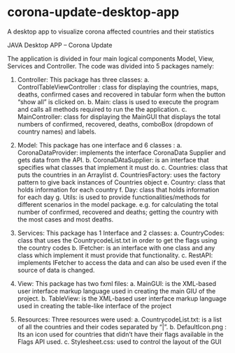 # corona-update-desktop-app
A desktop app to visualize corona affected countries and their statistics 

JAVA Desktop APP – Corona Update

The application is divided in four main logical components Model, View, Services and Controller. The code was divided into 5 packages namely: 
1. Controller: This package has three classes:
  a. ControlTableViewController : class for displaying the countries, maps, deaths, confirmed cases and recovered in tabular form when the button “show all” is clicked on.
  b. Main: class is used to execute the program and calls all methods required to run the the application. 
  c. MainController: class for displaying the MainGUI that displays the total numbers of confirmed, recovered, deaths, comboBox (dropdown of country names) and labels.

2. Model: This package has one interface and 6 classes : 
  a. CoronaDataProvider: implements the interface CoronaData Supplier and gets data from the API. 
  b. CoronaDAtaSupplier: is an interface that specifies what classes that implement it must do. 
  c. Countries: class that puts the countries in an Arraylist
  d. CountriesFactory: uses the factory pattern to give back instances of Countries object 
  e. Country: class that holds information for each country 
  f. Day: class that holds information for each day 
  g. Utils: is used to provide functionalities/methods for different scenarios in the model package. e.g. for calculating the total number of confirmed, recovered and deaths;      getting the country with the most cases and most deaths. 

3. Services: This package has 1 Interface and 2 classes:
  a. CountryCodes: class that uses the CountrycodeList.txt in order to get the flags using the country codes 
  b. IFetcher: is an interface with one class and any class which implement it must provide that functionality. 
  c. RestAPI: implements IFetcher to access the data and can also be used even if the source of data is changed.
  
4. View: This package has two fxml files:
 a. MainGUI: is the XML-based user interface markup language used in creating the main GIU of the project.
 b. TableView: is the XML-based user interface markup language used in creating the table-like interface of the project 

5. Resources: Three resources were used: 
  a. CountrycodeList.txt: is a list of all the countries and their codes separated by “|”. 
  b. DefaultIcon.png : Its an icon used for countries that didn’t have their flags available in the Flags API used. 
  c. Stylesheet.css: used to control the layout of the GUI

